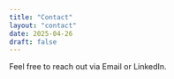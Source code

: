 ```yaml
---
title: "Contact"
layout: "contact"
date: 2025-04-26
draft: false
---
```


Feel free to reach out via Email or LinkedIn.